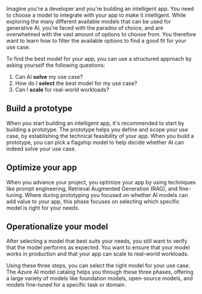 Imagine you're a developer and you're building an intelligent app. You need to choose a model to integrate with your app to make it intelligent. While exploring the many different available models that can be used for generative AI, you're faced with the paradox of choice, and are overwhelmed with the vast amount of options to choose from. You therefore want to learn how to filter the available options to find a good fit for your use case.

To find the best model for your app, you can use a structured approach by asking yourself the following questions:

1. Can AI **solve** my use case?
2. How do I **select** the best model for my use case?
3. Can I **scale** for real-world workloads?

## Build a prototype

When you start building an intelligent app, it's recommended to start by building a prototype. The prototype helps you define and scope your use case, by establishing the technical feasibility of your app. When you build a prototype, you can pick a flagship model to help decide whether AI can indeed solve your use case.

## Optimize your app

When you advance your project, you optimize your app by using techniques like prompt engineering, Retrieval Augmented Generation (RAG), and fine-tuning. Where during prototyping you focused on whether AI models can add value to your app, this phase focuses on selecting which specific model is right for your needs.

## Operationalize your model

After selecting a model that best suits your needs, you still want to verify that the model performs as expected. You want to ensure that your model works in production and that your app can scale to real-world workloads.

Using these three steps, you can select the right model for your use case. The Azure AI model catalog helps you through these three phases, offering a large variety of models like foundation models, open-source models, and models fine-tuned for a specific task or domain.
